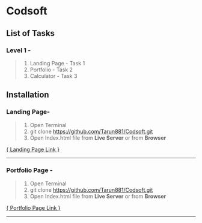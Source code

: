 # Codsoft

## List of Tasks
### Level 1 -
  > 1. Landing Page  -     Task 1  
  > 2. Portfolio  -        Task 2  
  > 3. Calculator  -       Task 3  

## Installation  

### Landing Page-


  > 1. Open Terminal  
  > 2. git clone https://github.com/Tarun881/Codsoft.git  
  > 3. Open Index.html file from **Live Server** or from **Browser**  
  
  [{ Landing Page Link }](https://github.com/Tarun881/Codsoft/tree/ff160cbf5f1b9c96b5862d6ba519c656cdfd535b/Task-1-landing-page)
  ***
### Portfolio Page -  


  > 1. Open Terminal  
  > 2. git clone  https://github.com/Tarun881/Codsoft.git   
  > 3. Open Index.html file from **Live Server** or from **Browser**   

[{ Portfolio Page Link }]()
***
  
